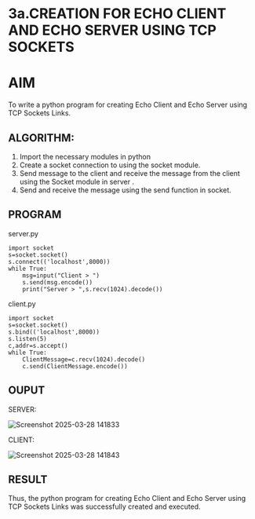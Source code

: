 # 3a.CREATION FOR ECHO CLIENT AND ECHO SERVER USING TCP SOCKETS
# AIM
To write a python program for creating Echo Client and Echo Server using TCP
Sockets Links.
## ALGORITHM:
1. Import the necessary modules in python
2. Create a socket connection to using the socket module.
3. Send message to the client and receive the message from the client using the Socket module in
 server .
4. Send and receive the message using the send function in socket.
## PROGRAM
server.py
```
import socket
s=socket.socket()
s.connect(('localhost',8000))
while True:
    msg=input("Client > ")
    s.send(msg.encode())
    print("Server > ",s.recv(1024).decode())
```
client.py
```
import socket
s=socket.socket()
s.bind(('localhost',8000))
s.listen(5)
c,addr=s.accept()
while True:
    ClientMessage=c.recv(1024).decode()
    c.send(ClientMessage.encode())
```
## OUPUT
SERVER:

![Screenshot 2025-03-28 141833](https://github.com/user-attachments/assets/1a34ca08-f3a4-473f-bc5c-9d47864cf9ec)

CLIENT:

![Screenshot 2025-03-28 141843](https://github.com/user-attachments/assets/5e8051ff-b6b9-476c-94c2-f2f097053816)

## RESULT
Thus, the python program for creating Echo Client and Echo Server using TCP Sockets Links 
was successfully created and executed.
